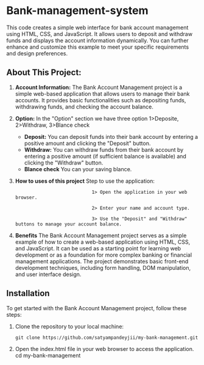 # Bank-management-system

This code creates a simple web interface for bank account management using HTML, CSS, and JavaScript. It allows users to deposit and withdraw funds and displays the account information dynamically. You can further enhance and customize this example to meet your specific requirements and design preferences.
## About This Project:

1. **Account Information:** The Bank Account Management project is a simple web-based application that allows users to manage their bank accounts. It provides basic functionalities such as depositing funds, withdrawing funds, and checking the account balance.


2. **Option:** In the "Option" section we have three option 1>Deposite, 2>Withdraw, 3>Blance check

    - **Deposit:** You can deposit funds into their bank account by entering a positive amount and clicking the "Deposit" button.
    - **Withdraw:**  You can withdraw funds from their bank account by entering a positive amount (if sufficient balance is available) and clicking the "Withdraw" button.
    - **Blance check**  You can your saving blance.

3. **How to uses of this project**
                                    Step to use the application:

                                   1> Open the application in your web browser.

                                   2> Enter your name and account type.

                                   3> Use the "Deposit" and "Withdraw" buttons to manage your account balance.


5. **Benefits**
The Bank Account Management project serves as a simple example of how to create a web-based application using HTML, CSS, and JavaScript. It can be used as a starting point for learning web development or as a foundation for more complex banking or financial management applications. The project demonstrates basic front-end development techniques, including form handling, DOM manipulation, and user interface design.

## Installation

To get started with the Bank Account Management project, follow these steps:

1. Clone the repository to your local machine:

   ```shell
   git clone https://github.com/satyampandeyjii/my-bank-management.git

2. Open the index.html file in your web browser to access the application.
       cd my-bank-management

